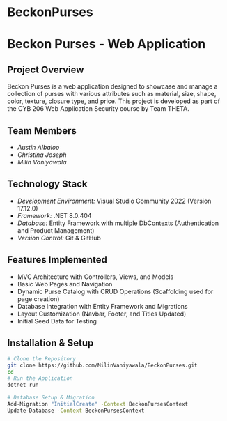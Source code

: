 # BeckonPurses

# Beckon Purses - Web Application

## Project Overview
Beckon Purses is a web application designed to showcase and manage a collection of purses with various attributes such as material, size, shape, color, texture, closure type, and price. This project is developed as part of the CYB 206 Web Application Security course by Team THETA.

## Team Members
- *Austin Albaloo*
- *Christina Joseph*
- *Milin Vaniyawala*

## Technology Stack
- *Development Environment:* Visual Studio Community 2022 (Version 17.12.0)
- *Framework:* .NET 8.0.404
- *Database:* Entity Framework with multiple DbContexts (Authentication and Product Management)
- *Version Control:* Git & GitHub

## Features Implemented
- MVC Architecture with Controllers, Views, and Models
- Basic Web Pages and Navigation
- Dynamic Purse Catalog with CRUD Operations (Scaffolding used for page creation)
- Database Integration with Entity Framework and Migrations
- Layout Customization (Navbar, Footer, and Titles Updated)
- Initial Seed Data for Testing

## Installation & Setup
```bash
# Clone the Repository
git clone https://github.com/MilinVaniyawala/BeckonPurses.git
cd 
# Run the Application
dotnet run

# Database Setup & Migration
Add-Migration "InitialCreate" -Context BeckonPursesContext
Update-Database -Context BeckonPursesContext